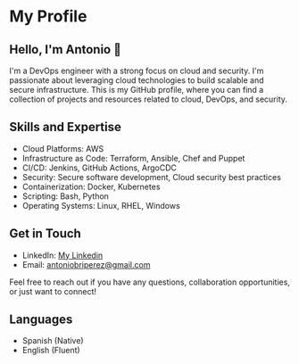 # My Profile

## Hello, I'm Antonio 👋

I'm a DevOps engineer with a strong focus on cloud and security. I'm passionate about leveraging cloud technologies to build scalable and secure infrastructure. This is my GitHub profile, where you can find a collection of projects and resources related to cloud, DevOps, and security.

## Skills and Expertise

- Cloud Platforms: AWS
- Infrastructure as Code: Terraform, Ansible, Chef and Puppet
- CI/CD: Jenkins, GitHub Actions, ArgoCDC
- Security: Secure software development, Cloud security best practices
- Containerization: Docker, Kubernetes
- Scripting: Bash, Python
- Operating Systems: Linux, RHEL, Windows



## Get in Touch

- LinkedIn: [My Linkedin](https://www.linkedin.com/in/antonio-bri-perez/)
- Email: antoniobriperez@gmail.com

Feel free to reach out if you have any questions, collaboration opportunities, or just want to connect!



## Languages

- Spanish (Native)
- English (Fluent)
